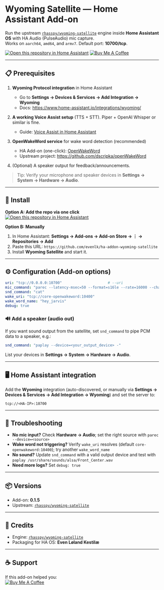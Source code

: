 # Wyoming Satellite — Home Assistant Add-on

Run the upstream [`rhasspy/wyoming-satellite`](https://github.com/rhasspy/wyoming-satellite) engine inside **Home Assistant OS** with HA Audio (PulseAudio) mic capture.  
Works on `aarch64`, `amd64`, and `armv7`. Default port: **10700/tcp**.

[![Open this repository in Home Assistant](https://my.home-assistant.io/badges/supervisor_add_addon_repository.svg)](https://my.home-assistant.io/redirect/supervisor_addon_repository/?repository_url=https%3A%2F%2Fgithub.com%2Fevenlk%2Fha-addon-wyoming-satellite)
[![Buy Me A Coffee](https://img.shields.io/badge/%E2%98%95%EF%B8%8F-Buy%20me%20a%20coffee-yellow?logo=buymeacoffee)](https://buymeacoffee.com/evenlk)

---

## 📋 Prerequisites

1. **Wyoming Protocol integration** in Home Assistant  
   - Go to **Settings → Devices & Services → Add Integration → Wyoming**  
   - Docs: https://www.home-assistant.io/integrations/wyoming/

2. **A working Voice Assist setup** (TTS + STT). Piper + OpenAI Whisper or similar is fine.  
   - Guide: [Voice Assist in Home Assistant](https://www.home-assistant.io/voice_control/)

3. **OpenWakeWord service** for wake word detection (recommended)  
   - HA Add-on (one-click): [OpenWakeWord](https://my.home-assistant.io/redirect/supervisor_addon/?addon=core_openwakeword)  
   - Upstream project: https://github.com/dscripka/openWakeWord

4. (Optional) A speaker output for feedback/announcements.

> Tip: Verify your microphone and speaker devices in **Settings → System → Hardware → Audio**.

---

## 🚀 Install

**Option A: Add the repo via one click**  
[![Open this repository in Home Assistant](https://my.home-assistant.io/badges/supervisor_add_addon_repository.svg)](https://my.home-assistant.io/redirect/supervisor_addon_repository/?repository_url=https%3A%2F%2Fgithub.com%2Fevenlk%2Fha-addon-wyoming-satellite)

**Option B: Manually**  
1. In Home Assistant: **Settings → Add-ons → Add-on Store → ⋮ → Repositories → Add**  
2. Paste this URL: `https://github.com/evenlk/ha-addon-wyoming-satellite`  
3. Install **Wyoming Satellite** and start it.

---

## ⚙️ Configuration (Add-on options)

```yaml
uri: "tcp://0.0.0.0:10700"                     # --uri
mic_command: "parec --latency-msec=50 --format=s16le --rate=16000 --channels=1"
snd_command: "cat"
wake_uri: "tcp://core-openwakeword:10400"
wake_word_name: "hey_jarvis"
debug: true
```

### 🔊 Add a speaker (audio out)
If you want sound output from the satellite, set `snd_command` to pipe PCM data to a speaker, e.g.:

```yaml
snd_command: "paplay --device=<your_output_device> -"
```

List your devices in **Settings → System → Hardware → Audio**.

---

## 🖥️ Home Assistant integration

Add the **Wyoming** integration (auto-discovered, or manually via **Settings → Devices & Services → Add Integration → Wyoming**) and set the server to:

```
tcp://<HA-IP>:10700
```

---

## 🔧 Troubleshooting

- **No mic input?** Check **Hardware → Audio**; set the right source with `parec --device=<source>`  
- **Wake word not triggering?** Verify `wake_uri` resolves (default `core-openwakeword:10400`); try another `wake_word_name`  
- **No sound?** Update `snd_command` with a valid output device and test with `paplay /usr/share/sounds/alsa/Front_Center.wav`  
- **Need more logs?** Set `debug: true`

---

## 📦 Versions

- Add-on: **0.1.5**  
- Upstream: [`rhasspy/wyoming-satellite`](https://github.com/rhasspy/wyoming-satellite)

---

## 🙏 Credits

- Engine: [`rhasspy/wyoming-satellite`](https://github.com/rhasspy/wyoming-satellite)  
- Packaging for HA OS: **Even Løland Kestilæ**

---

## ☕ Support

If this add-on helped you:  
[![Buy Me A Coffee](https://img.shields.io/badge/%E2%98%95%EF%B8%8F-Buy%20me%20a%20coffee-yellow?logo=buymeacoffee)](https://buymeacoffee.com/evenlk)